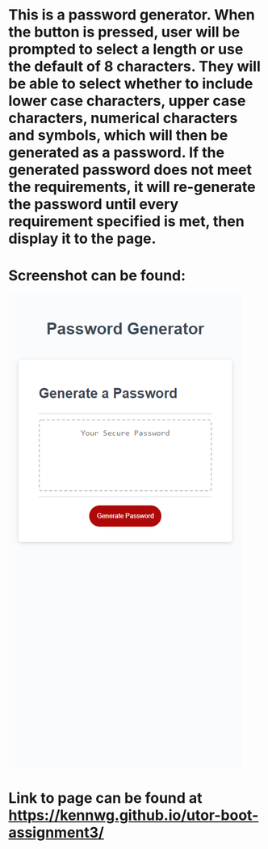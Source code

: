 # This is a password generator.  When the button is pressed, user will be prompted to select a length or use the default of 8 characters.  They will be able to select whether to include lower case characters, upper case characters, numerical characters and symbols, which will then be generated as a password.  If the generated password does not meet the requirements, it will re-generate the password until every requirement specified is met, then display it to the page.

# Screenshot can be found:
![Screenshot](/screenshot.png)

# Link to page can be found at https://kennwg.github.io/utor-boot-assignment3/